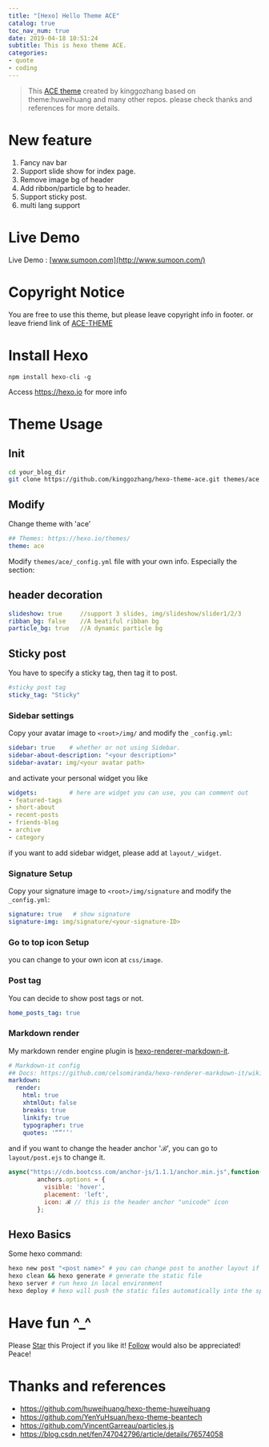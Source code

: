 ```yaml
---
title: "[Hexo] Hello Theme ACE"
catalog: true
toc_nav_num: true
date: 2019-04-18 10:51:24
subtitle: This is hexo theme ACE.
categories:
- quote
- coding
---
```


> This [ACE theme](https://github.com/kinggozhang/hexo-theme-ace) created by kinggozhang based on theme:huweihuang and many other repos.
> please check thanks and references for more details.

# New feature
 1. Fancy nav bar
 2. Support slide show for index page.
 3. Remove image bg of header
 4. Add ribbon/particle bg to header.
 5. Support sticky post.
 6. multi lang support
 
# Live Demo

Live Demo : [www.sumoon.com](http://www.sumoon.com/)


# Copyright Notice
You are free to use this theme, but please leave copyright info in footer.
or
leave friend link of  [ACE-THEME](http://www.sumoon.com/)

# Install Hexo

```shell
npm install hexo-cli -g
```
Access <https://hexo.io> for more info
# Theme Usage

## Init

```bash
cd your_blog_dir
git clone https://github.com/kinggozhang/hexo-theme-ace.git themes/ace
```

## Modify
Change theme with 'ace'
```yml
## Themes: https://hexo.io/themes/
theme: ace
```
Modify `themes/ace/_config.yml` file with your own info.
Especially the section:
## header decoration
```yml
slideshow: true     //support 3 slides, img/slideshow/slider1/2/3
ribban_bg: false    //A beatiful ribban bg
particle_bg: true   //A dynamic particle bg
```
## Sticky post
 You have to specify a sticky tag, then tag it to post.
```yml
#sticky post tag
sticky_tag: "Sticky"
```
### Sidebar settings
Copy your avatar image to `<root>/img/` and modify the `_config.yml`:
```yml
sidebar: true    # whether or not using Sidebar.
sidebar-about-description: "<your description>"
sidebar-avatar: img/<your avatar path>
```
and activate your personal widget you like
```yml
widgets:         # here are widget you can use, you can comment out
- featured-tags
- short-about
- recent-posts
- friends-blog
- archive
- category
```
if you want to add sidebar widget, please add at `layout/_widget`.
### Signature Setup
Copy your signature image to `<root>/img/signature` and modify the `_config.yml`:
```yml
signature: true   # show signature
signature-img: img/signature/<your-signature-ID>
```
### Go to top icon Setup
you can change to your own icon at `css/image`.

### Post tag
You can decide to show post tags or not.
```yml
home_posts_tag: true
```
### Markdown render
My markdown render engine plugin is [hexo-renderer-markdown-it](https://github.com/celsomiranda/hexo-renderer-markdown-it).
```yml
# Markdown-it config
## Docs: https://github.com/celsomiranda/hexo-renderer-markdown-it/wiki
markdown:
  render:
    html: true
    xhtmlOut: false
    breaks: true
    linkify: true
    typographer: true
    quotes: '“”‘’'
```
and if you want to change the header anchor 'ℬ', you can go to `layout/post.ejs` to change it.
```javascript
async("https://cdn.bootcss.com/anchor-js/1.1.1/anchor.min.js",function(){
        anchors.options = {
          visible: 'hover',
          placement: 'left',
          icon: ℬ // this is the header anchor "unicode" icon
        };
```

## Hexo Basics
Some hexo command:
```bash
hexo new post "<post name>" # you can change post to another layout if you want
hexo clean && hexo generate # generate the static file
hexo server # run hexo in local environment
hexo deploy # hexo will push the static files automatically into the specific branch(gh-pages) of your repo!
```

# Have fun ^_^ 
Please <a class="github-button" href="https://github.com/kinggozhang/hexo-theme-sumoon" data-icon="octicon-star" aria-label="Star kinggozhang/hexo-theme-sumoon on GitHub">Star</a> this Project if you like it! <a class="github-button" href="https://github.com/kinggozhang" aria-label="Follow @kinggozhang on GitHub">Follow</a> would also be appreciated!
Peace!
# Thanks and references
 - <https://github.com/huweihuang/hexo-theme-huweihuang>
 - <https://github.com/YenYuHsuan/hexo-theme-beantech>
 - <https://github.com/VincentGarreau/particles.js>
 - <https://blog.csdn.net/fen747042796/article/details/76574058>